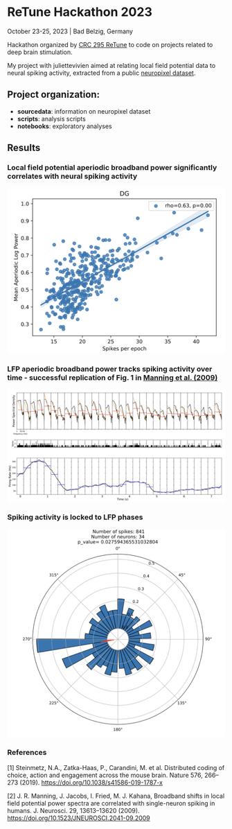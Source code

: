 # ReTune Hackathon 2023

October 23-25, 2023 | Bad Belzig, Germany

Hackathon organized by [CRC 295 ReTune](https://sfb-retune.de/en/home/) to code on projects related to deep brain stimulation. 

My project with juliettevivien aimed at relating local field potential data to neural spiking activity, extracted from a public [neuropixel dataset](https://doi.org/10.1038/s41586-019-1787-x).

## Project organization:

- **sourcedata**: information on neuropixel dataset
- **scripts**: analysis scripts
- **notebooks**: exploratory analyses

## Results
### Local field potential aperiodic broadband power significantly correlates with neural spiking activity
![Alt text](image.png)

### LFP aperiodic broadband power tracks spiking activity over time - successful replication of Fig. 1 in [Manning et al. (2009)](https://doi.org/10.1523/JNEUROSCI.2041-09.2009)
![Alt text](image-1.png)
### Spiking activity is locked to LFP phases
![Alt text](image-2.png)

### References

[1] Steinmetz, N.A., Zatka-Haas, P., Carandini, M. et al. Distributed coding of choice, action and engagement across the mouse brain. Nature 576, 266–273 (2019). https://doi.org/10.1038/s41586-019-1787-x

[2] J. R. Manning, J. Jacobs, I. Fried, M. J. Kahana, Broadband shifts in local field potential power spectra are correlated with single-neuron spiking in humans. J. Neurosci. 29, 13613–13620 (2009). https://doi.org/10.1523/JNEUROSCI.2041-09.2009

